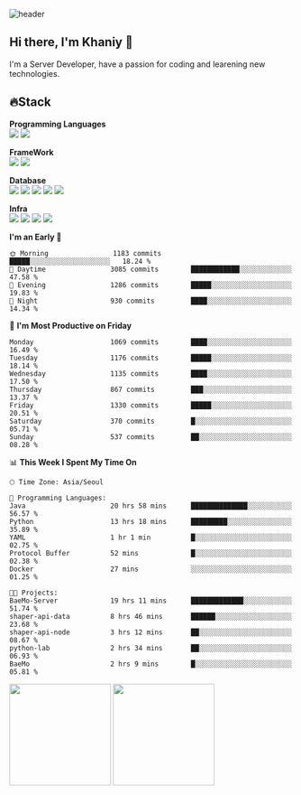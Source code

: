 ![header](https://capsule-render.vercel.app/api?type=soft&text=Welcome!&color=auto&height=200&section=header&fontSize=70)

## Hi there, I'm Khaniy 👋
I'm a Server Developer, have a passion for coding and learening new technologies.
<!-- <br> 📫 Email : kangh1596@gmail.com 
<br> 📝 Blog  : khan03.tistory.com/
<br> <img src="https://img.shields.io/badge/Email-222222?style=for-the-badge&logo=Gmail&logoColor=white">
<br> <img src="https://img.shields.io/badge/Blog -222222?style=for-the-badge&logo=Tistory&logoColor=white">
[hank0302's Blog](https://khan03.tistory.com/)
-->
## 🔥Stack 

**Programming Languages** <br>
 <img src="https://img.shields.io/badge/JAVA-E6522C?style=for-the-badge&logo=Java&logoColor=white">
 <img src="https://img.shields.io/badge/Python-3776AB?style=for-the-badge&logo=python&logoColor=white">

**FrameWork** <br>
<img src="https://img.shields.io/badge/SpringBoot-6DB33F?style=for-the-badge&logo=SpringBoot&logoColor=white">
<img src="https://img.shields.io/badge/FastAPI-009688?style=for-the-badge&logo=FastAPI&logoColor=white">

**Database** <br>
<img src="https://img.shields.io/badge/MySQL-4479A1?style=for-the-badge&logo=MySQL&logoColor=white">
<img src="https://img.shields.io/badge/MariaDB-003545?style=for-the-badge&logo=MariaDB&logoColor=white">
<img src="https://img.shields.io/badge/MongoDB-47A248?style=for-the-badge&logo=MongoDB&logoColor=white">
<img src="https://img.shields.io/badge/Redis-DC382D?style=for-the-badge&logo=Redis&logoColor=white">
<img src="https://img.shields.io/badge/PostgreSQL-4169E1?style=for-the-badge&logo=PostgreSQL&logoColor=white">

**Infra** <br>
<img src="https://img.shields.io/badge/Docker-2496ED?style=for-the-badge&logo=Docker&logoColor=white">
<img src="https://img.shields.io/badge/Kubernetes-326CE5?style=for-the-badge&logo=Kubernetes&logoColor=white">
<img src="https://img.shields.io/badge/Prometheus-E6522C?style=for-the-badge&logo=prometheus&logoColor=white">
<img src="https://img.shields.io/badge/Grafana-F46800?style=for-the-badge&logo=grafana&logoColor=white">

<!--START_SECTION:waka-->
**I'm an Early 🐤** 

```text
🌞 Morning                1183 commits        █████░░░░░░░░░░░░░░░░░░░░   18.24 % 
🌆 Daytime                3085 commits        ████████████░░░░░░░░░░░░░   47.58 % 
🌃 Evening                1286 commits        █████░░░░░░░░░░░░░░░░░░░░   19.83 % 
🌙 Night                  930 commits         ████░░░░░░░░░░░░░░░░░░░░░   14.34 % 
```
📅 **I'm Most Productive on Friday** 

```text
Monday                   1069 commits        ████░░░░░░░░░░░░░░░░░░░░░   16.49 % 
Tuesday                  1176 commits        █████░░░░░░░░░░░░░░░░░░░░   18.14 % 
Wednesday                1135 commits        ████░░░░░░░░░░░░░░░░░░░░░   17.50 % 
Thursday                 867 commits         ███░░░░░░░░░░░░░░░░░░░░░░   13.37 % 
Friday                   1330 commits        █████░░░░░░░░░░░░░░░░░░░░   20.51 % 
Saturday                 370 commits         █░░░░░░░░░░░░░░░░░░░░░░░░   05.71 % 
Sunday                   537 commits         ██░░░░░░░░░░░░░░░░░░░░░░░   08.28 % 
```


📊 **This Week I Spent My Time On** 

```text
🕑︎ Time Zone: Asia/Seoul

💬 Programming Languages: 
Java                     20 hrs 58 mins      ██████████████░░░░░░░░░░░   56.57 % 
Python                   13 hrs 18 mins      █████████░░░░░░░░░░░░░░░░   35.89 % 
YAML                     1 hr 1 min          █░░░░░░░░░░░░░░░░░░░░░░░░   02.75 % 
Protocol Buffer          52 mins             █░░░░░░░░░░░░░░░░░░░░░░░░   02.38 % 
Docker                   27 mins             ░░░░░░░░░░░░░░░░░░░░░░░░░   01.25 % 

🐱‍💻 Projects: 
BaeMo-Server             19 hrs 11 mins      █████████████░░░░░░░░░░░░   51.74 % 
shaper-api-data          8 hrs 46 mins       ██████░░░░░░░░░░░░░░░░░░░   23.68 % 
shaper-api-node          3 hrs 12 mins       ██░░░░░░░░░░░░░░░░░░░░░░░   08.67 % 
python-lab               2 hrs 34 mins       ██░░░░░░░░░░░░░░░░░░░░░░░   06.93 % 
BaeMo                    2 hrs 9 mins        █░░░░░░░░░░░░░░░░░░░░░░░░   05.81 % 
```


<!--END_SECTION:waka-->
<p>
  <img height="180em" src="https://github-readme-stats-khaniys-projects.vercel.app/api?username=khaniy&show_icons=true&include_all_commits=true&theme=dracula">
  <img height="180em" src="https://github-readme-stats-khaniys-projects.vercel.app/api/top-langs?username=khaniy&layout=compact&theme=dracula">
</p>

